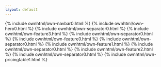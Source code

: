 ```yaml
---
layout: default
---
```


  {% include ownhtml/own-navbar0.html %}
  {% include ownhtml/own-hero0.html %}
  {% include ownhtml/own-separator0.html %}
  {% include ownhtml/own-feature3.html %}
  {% include ownhtml/own-separator0.html %}
  {% include ownhtml/own-feature0.html %}
  {% include ownhtml/own-separator0.html %}
  {% include ownhtml/own-feature1.html %}
  {% include ownhtml/own-separator0.html %}
  {% include ownhtml/own-feature2.html %}
  {% include ownhtml/own-separator0.html %}
  {% include ownhtml/own-pricingtable1.html %}

